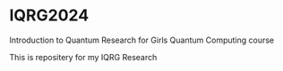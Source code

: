 # IQRG2024

Introduction to Quantum Research for Girls
Quantum Computing course

This is repositery for my IQRG Research
